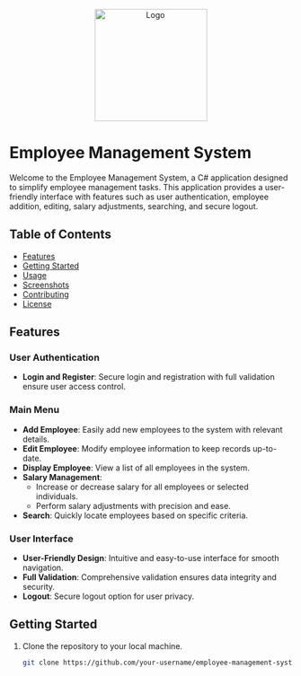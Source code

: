 <p align="center">
  <img src="https://raw.githubusercontent.com/daniseifeddine/Ds-Validator-Toolkit/main/media/logo.png" alt="Logo" width="200">
</p>


# Employee Management System

Welcome to the Employee Management System, a C# application designed to simplify employee management tasks. This application provides a user-friendly interface with features such as user authentication, employee addition, editing, salary adjustments, searching, and secure logout.

## Table of Contents

- [Features](#features)
- [Getting Started](#getting-started)
- [Usage](#usage)
- [Screenshots](#screenshots)
- [Contributing](#contributing)
- [License](#license)

## Features

### User Authentication

- **Login and Register**: Secure login and registration with full validation ensure user access control.

### Main Menu

- **Add Employee**: Easily add new employees to the system with relevant details.
- **Edit Employee**: Modify employee information to keep records up-to-date.
- **Display Employee**: View a list of all employees in the system.
- **Salary Management**:
  - Increase or decrease salary for all employees or selected individuals.
  - Perform salary adjustments with precision and ease.
- **Search**: Quickly locate employees based on specific criteria.

### User Interface

- **User-Friendly Design**: Intuitive and easy-to-use interface for smooth navigation.
- **Full Validation**: Comprehensive validation ensures data integrity and security.
- **Logout**: Secure logout option for user privacy.

## Getting Started

1. Clone the repository to your local machine.
   ```bash
   git clone https://github.com/your-username/employee-management-system.git
